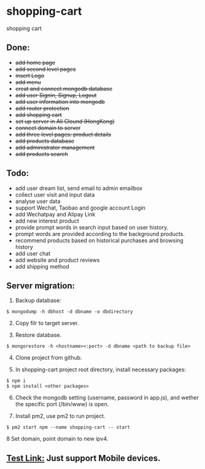# shopping-cart
shopping cart

## Done:
+ ~~add home page~~
+ ~~add second level pages~~
+ ~~insert Logo~~
+ ~~add menu~~
+ ~~creat and connect mongodb database~~
+ ~~add user Signin, Signup, Logout~~
+ ~~add user information into mongodb~~
+ ~~add router protection~~
+ ~~add shopping cart~~
+ ~~set up server in Ali Clound (HongKong)~~
+ ~~connect domain to server~~
+ ~~add three level pages: product details~~
+ ~~add products database~~
+ ~~add administrator management~~
+ ~~add products search~~


## Todo:
+ add user dream list, send email to admin emailbox
+ collect user visit and input data
+ analyse user data
+ support Wechat, Taobao and google account Login
+ add Wechatpay and Alipay Link
+ add new interest product
+ provide prompt words in search input based on user history.
+ prompt words are provided according to the background products.
+ recommend products based on historical purchases and browsing history
+ add user chat
+ add website and product reviews
+ add shipping method 


## Server migration:
1. Backup database:

```
$ mongodump -h dbhost -d dbname -o dbdirectory
```

2. Copy filr to target server.

3. Restore database.

```
$ mongorestore -h <hostname><:port> -d dbname <path to backup file>
```

4. Clone project from github.

5. In shopping-cart project root directory, install necessary packages:

```
$ npm i
$ npm install <other packages>
```

6. Check the mongodb setting (username, password in app.js), and wether the specific port (/bin/www) is open.

7. Install pm2, use pm2 to run project.

```
$ pm2 start npm --name shopping-cart -- start
```

8 Set domain, point domain to new ipv4.


## [Test Link:](http://www.germanfamily.eu) Just support Mobile devices.

